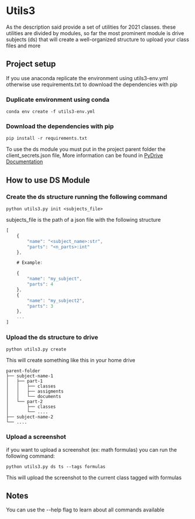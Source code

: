 # Utils3

As the description said provide a set of utilities for 2021 classes. these utilities are divided by modules, so far the most prominent module is drive subjects (ds) that will create a well-organized structure to upload your class files and more

## Project setup

If you use anaconda replicate the environment using utils3-env.yml otherwise use requirements.txt to download the dependencies with pip

### Duplicate environment using conda

```
conda env create -f utils3-env.yml
```

### Download the dependencies with pip

```
pip install -r requirements.txt
```

To use the ds module you must put in the project parent folder the client_secrets.json file, More information can be found in [PyDrive Documentation](https://pythonhosted.org/PyDrive/quickstart.html)

## How to use DS Module

### Create the ds structure running the following command

```
python utils3.py init <subjects_file>
```

subjects_file is the path of a json file with the following structure

```javascript
[
    {
        "name": "<subject_name>:str",
        "parts": "<n_parts>:int"
    },

    # Example:

    {
        "name": "my_subject",
        "parts": 4
    },
    {
        "name": "my_subject2",
        "parts": 3
    },
    ...
]
```

### Upload the ds structure to drive

```
python utils3.py create
```

This will create something like this in your home drive

```
parent-folder
├── subject-name-1
│   ├── part-1
│   │   ├── classes
│   │   ├── assigments
│   │   └── documents
│   └── part-2
│       ├── classes
│       └── ....
├── subject-name-2
└── ....
```

### Upload a screenshot

if you want to upload a screenshot (ex: math formulas) you can run the following command:

```
python utils3.py ds ts --tags formulas
```

This will upload the screenshot to the current class tagged with formulas 


## Notes

You can use the --help flag to learn about all commands available